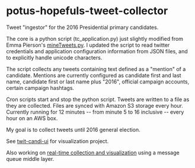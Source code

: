 # potus-hopefuls-tweet-collector
Tweet "ingestor" for the 2016 Presidential primary candidates.

The core is a python script (tc_application.py) just slightly modified from Emma Pierson's [mineTweets.py](https://github.com/epierson9/TwitterTools).  I updated the script to read twitter credentials and application configuration information from JSON files, and to explicitly handle unicode characters.

The script collects any tweets containing text defined as a "mention" of a candidate.  Mentions are currently configured as candidate first and last name, candidate first or last name plus "2016", official campaign accounts, certain campaign hashtags.  

Cron scripts start and stop the python script.  Tweets are written to a file as they are collected.  Files are synced with Amazon S3 storage every hour.  Currently running for 12 minutes -- from minute 5 to 16 inclusive -- every hour on an AWS box.

My goal is to collect tweets until 2016 general election.  

See [twit-candi-ui](https://github.com/triciajam/twit-candi-ui) for visualization project.

Also working on [real-time collection and visualization](https://github.com/triciajam/realtime-twitter) using a message queue middle layer.
